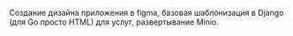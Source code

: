 Cоздание дизайна приложения в figma, базовая шаблонизация в Django (для Go просто HTML) для услуг, развертывание Minio.
